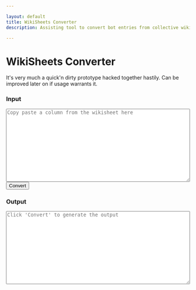 ```yaml
---

layout: default
title: WikiSheets Converter
description: Assisting tool to convert bot entries from collective wiki sheets to wiki pages

---
```


# WikiSheets Converter

It's very much a quick'n dirty prototype hacked together hastily. Can be improved later on if usage warrants it.

<div id="autoconverter">
	<h3>Input</h3>
	<textarea id="input" placeholder="Copy paste a column from the wikisheet here"></textarea>
	<button id="convert">Convert</button>
	<h3>Output</h3>
	<textarea id="output" placeholder="Click 'Convert' to generate the output"></textarea>
</div>
 
<style type="text/css">
#autoconverter textarea {
	width: 100%;
	height: 200px;
}
</style>
<script type="text/javascript">
	
const rows = [ "contributors","updatedAt","# Wiki page infos", "title", "name", "description", "imageUrl", "# Bot infos", "botName", "botDescription", "botImageUrl", "botType", "botRarity", "botAcquisition", "botOpinion", "# Abilities infos", "ability1Name", "ability1Info", "ability1Description", "ability2Name", "ability2Info", "ability2Description", "ability3Name", "ability3Info", "ability3Description", "# AI tree infos", "ai1aName", "ai1aDescription", "ai1bName", "ai1bDescription", "ai2aName", "ai2aDescription", "ai2bName", "ai2bDescription", "ai3aName", "ai3aDescription", "ai3bName", "ai3bDescription", "ai4aName", "ai4aDescription", "ai4bName", "ai4bDescription", "ai5aName", "ai5aDescription", "ai5bName", "ai5bDescription", "# Stats infos", "lvl1Hp", "lvl1Dmg", "lvl1Dps", "lvl1Speed", "lvl10Hp", "lvl10Dmg", "lvl10Dps", "lvl20Hp", "lvl20Dmg", "lvl20Dps", "lvl25Hp", "lvl25Dmg", "lvl25Dps", "# Upgrade infos", "epicMat", "rareMat", "specialMat", "commonMat1", "commonMat2", "commonMat3"]	;

function select(s){
	return s.split('__begin__\n')[1].split('\n__end__')[0]
}
function decorate(s){
	return '---\nlayout: bot\n'+s+'\n---'
}
function formatStr(str){
	var i=0;
	return	decorate(
		select(str).replaceAll('"\nhttp', 'http',).split('\n')
			.map(function(line){return line.replaceAll('"','')})
			.map(function(val){return rows[i++]+': "'+val+'"'})
			.join('\n').replace(/#.*"_?_?"/g,'\n').replaceAll('__','')
		)
}
function convertFromFields(){
	document.querySelector('#output').value = formatStr(document.querySelector('#input').value)
}
document.querySelector('#convert').onclick = convertFromFields;

function trimInput(){
	document.querySelector('#input').value = document.querySelector('#input').value.trim();
	console.log(document.querySelector('#input').value.trim())
}
document.querySelector('#input').addEventListener('input', trimInput, false);
</script>
